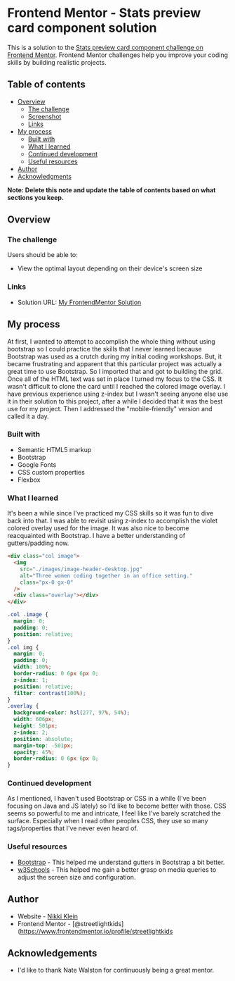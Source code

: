 # Frontend Mentor - Stats preview card component solution

This is a solution to the [Stats preview card component challenge on Frontend Mentor](https://www.frontendmentor.io/challenges/stats-preview-card-component-8JqbgoU62). Frontend Mentor challenges help you improve your coding skills by building realistic projects.

## Table of contents

- [Overview](#overview)
  - [The challenge](#the-challenge)
  - [Screenshot](#screenshot)
  - [Links](#links)
- [My process](#my-process)
  - [Built with](#built-with)
  - [What I learned](#what-i-learned)
  - [Continued development](#continued-development)
  - [Useful resources](#useful-resources)
- [Author](#author)
- [Acknowledgments](#acknowledgments)

**Note: Delete this note and update the table of contents based on what sections you keep.**

## Overview

### The challenge

Users should be able to:

- View the optimal layout depending on their device's screen size

### Links

- Solution URL: [My FrontendMentor Solution](https://www.frontendmentor.io/solutions/stat-preview-card-slMBDEiOd)

## My process

At first, I wanted to attempt to accomplish the whole thing without using bootstrap so I could practice the skills that I never learned because Bootstrap was used as a crutch during my initial coding workshops. But, it became frustrating and apparent that this particular project was actually a great time to use Bootstrap. So I imported that and got to building the grid. Once all of the HTML text was set in place I turned my focus to the CSS. It wasn't difficult to clone the card until I reached the colored image overlay. I have previous experience using z-index but I wasn't seeing anyone else use it in their solution to this project, after a while I decided that it was the best use for my project. Then I addressed the "mobile-friendly" version and called it a day.

### Built with

- Semantic HTML5 markup
- Bootstrap
- Google Fonts
- CSS custom properties
- Flexbox

### What I learned

It's been a while since I've practiced my CSS skills so it was fun to dive back into that. I was able to revisit using z-index to accomplish the violet colored overlay used for the image. It was also nice to become reacquainted with Bootstrap. I have a better understanding of gutters/padding now.

```html
<div class="col image">
  <img
    src="./images/image-header-desktop.jpg"
    alt="Three women coding together in an office setting."
    class="px-0 gx-0"
  />
  <div class="overlay"></div>
</div>
```

```css
.col .image {
  margin: 0;
  padding: 0;
  position: relative;
}
.col img {
  margin: 0;
  padding: 0;
  width: 100%;
  border-radius: 0 6px 6px 0;
  z-index: 1;
  position: relative;
  filter: contrast(100%);
}
.overlay {
  background-color: hsl(277, 97%, 54%);
  width: 606px;
  height: 501px;
  z-index: 2;
  position: absolute;
  margin-top: -501px;
  opacity: 45%;
  border-radius: 0 6px 6px 0;
}
```

### Continued development

As I mentioned, I haven't used Bootstrap or CSS in a while (I've been focusing on Java and JS lately) so I'd like to become better with those. CSS seems so powerful to me and intricate, I feel like I've barely scratched the surface. Especially when I read other peoples CSS, they use so many tags/properties that I've never even heard of.

### Useful resources

- [Bootstrap](https://getbootstrap.com/docs/5.0/layout/gutters/) - This helped me understand gutters in Bootstrap a bit better.
- [w3Schools](https://www.w3schools.com/cssref/css3_pr_mediaquery.asp) - This helped me gain a better grasp on media queries to adjust the screen size and configuration.

## Author

- Website - [Nikki Klein](https://www.kleinlikecalvin.com)
- Frontend Mentor - [@streetlightkids](https://www.frontendmentor.io/profile/streetlightkids

## Acknowledgements

- I'd like to thank Nate Walston for continuously being a great mentor.
